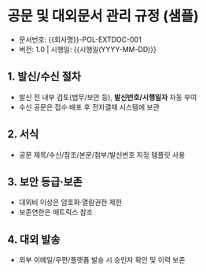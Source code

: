 # 공문 및 대외문서 관리 규정 (샘플)

- 문서번호: {{회사명}}-POL-EXTDOC-001
- 버전: 1.0 | 시행일: {{시행일(YYYY-MM-DD)}}

## 1. 발신/수신 절차
- 발신 전 내부 검토(법무/보안 등), **발신번호/시행일자** 자동 부여
- 수신 공문은 접수·배포 후 전자결재 시스템에 보관

## 2. 서식
- 공문 제목/수신/참조/본문/첨부/발신번호 지정 템플릿 사용

## 3. 보안 등급·보존
- 대외비 이상은 암호화·열람권한 제한
- 보존연한은 매트릭스 참조

## 4. 대외 발송
- 외부 이메일/우편/플랫폼 발송 시 승인자 확인 및 이력 보존

